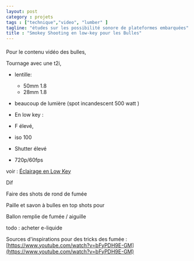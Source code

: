 ```yaml
---
layout: post  
category : projets
tags : ["technique","video", "lumber" ]  
tagline: "études sur les possibilité sonore de plateformes embarquées"  
title : "Smokey Shooting en low-key pour les Bulles"
---
```


#### 



Pour le contenu vidéo des bulles,  


Tournage avec une t2i,  

* lentille:  
	* 50mm 1.8  
	* 28mm 1.8

* beaucoup de lumière (spot incandescent 500 watt )
* En low key : 
* F élevé,  
* iso 100  
* Shutter élevé
* 720p/60fps

voir : 
[Éclairage en Low Key](http://photography.tutsplus.com/tutorials/the-complete-beginners-guide-to-shooting-low-key--photo-3427)


Dif

Faire des shots de rond de fumée 


Paille et savon à bulles en top shots pour 

Ballon remplie de fumée / aiguille



todo :  acheter e-liquide 


Sources d'inspirations pour des tricks des fumée :
[https://www.youtube.com/watch?v=bFyPDH9E-GM](https://www.youtube.com/watch?v=bFyPDH9E-GM)



